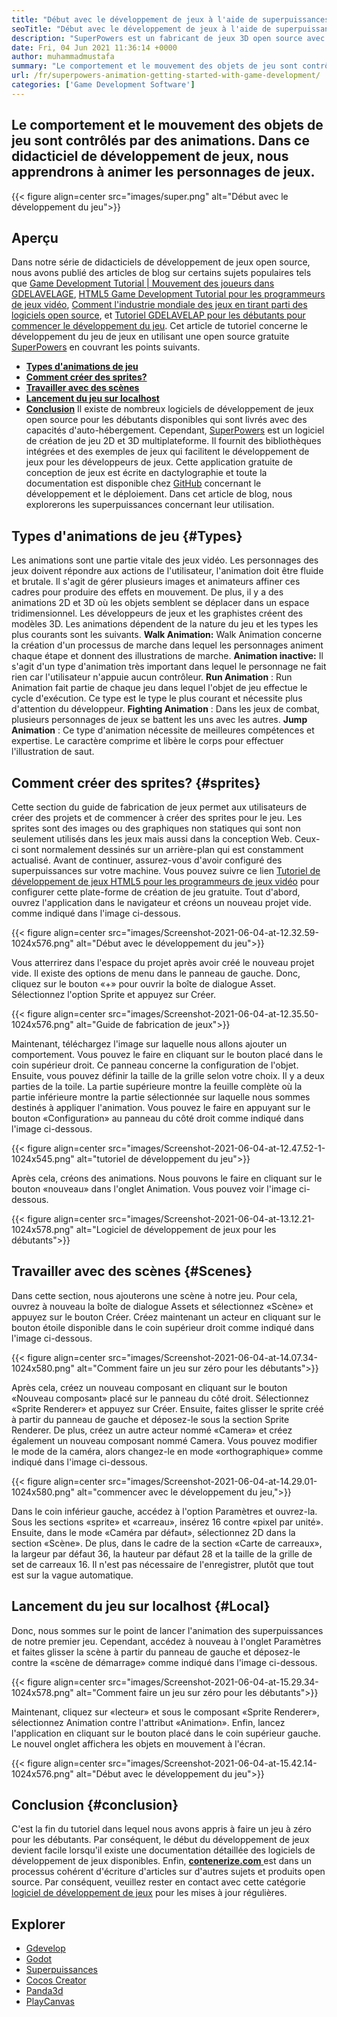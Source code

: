 ```yaml
---
title: "Début avec le développement de jeux à l'aide de superpuissances" 
seoTitle: "Début avec le développement de jeux à l'aide de superpuissances" 
description: "SuperPowers est un fabricant de jeux 3D open source avec collaboration en temps réel. Ce tutoriel vise à commencer le développement de jeux à l'aide de super-pouvoirs." 
date: Fri, 04 Jun 2021 11:36:14 +0000
author: muhammadmustafa
summary: "Le comportement et le mouvement des objets de jeu sont contrôlés par des animations. Dans ce didacticiel de développement de jeux, nous apprendrons à animer les personnages de jeux." 
url: /fr/superpowers-animation-getting-started-with-game-development/
categories: ['Game Development Software']
---
```


## Le comportement et le mouvement des objets de jeu sont contrôlés par des animations. Dans ce didacticiel de développement de jeux, nous apprendrons à animer les personnages de jeux.

{{< figure align=center src="images/super.png" alt="Début avec le développement du jeu">}}


## **Aperçu**
Dans notre série de didacticiels de développement de jeux open source, nous avons publié des articles de blog sur certains sujets populaires tels que [Game Development Tutorial | Mouvement des joueurs dans GDELAVELAGE][1], [HTML5 Game Development Tutorial pour les programmeurs de jeux vidéo][2], [Comment l'industrie mondiale des jeux en tirant parti des logiciels open source][3], et [Tutoriel GDELAVELAP pour les débutants pour commencer le développement du jeu][4 ]. Cet article de tutoriel concerne le développement du jeu de jeux en utilisant une open source gratuite [SuperPowers][5] en couvrant les points suivants.
  * **[Types d'animations de jeu][6]** 
  * **[Comment créer des sprites?][7]** 
  * **[Travailler avec des scènes][8]** 
  * **[Lancement du jeu sur localhost][9]** 
  * **[Conclusion][10]** 
Il existe de nombreux logiciels de développement de jeux open source pour les débutants disponibles qui sont livrés avec des capacités d'auto-hébergement. Cependant, [SuperPowers][5] est un logiciel de création de jeu 2D et 3D multiplateforme. Il fournit des bibliothèques intégrées et des exemples de jeux qui facilitent le développement de jeux pour les développeurs de jeux. Cette application gratuite de conception de jeux est écrite en dactylographie et toute la documentation est disponible chez [GitHub][11] concernant le développement et le déploiement. Dans cet article de blog, nous explorerons les superpuissances concernant leur utilisation.

## Types d'animations de jeu   {#Types}
Les animations sont une partie vitale des jeux vidéo. Les personnages des jeux doivent répondre aux actions de l'utilisateur, l'animation doit être fluide et brutale. Il s'agit de gérer plusieurs images et animateurs affiner ces cadres pour produire des effets en mouvement. De plus, il y a des animations 2D et 3D où les objets semblent se déplacer dans un espace tridimensionnel. Les développeurs de jeux et les graphistes créent des modèles 3D. Les animations dépendent de la nature du jeu et les types les plus courants sont les suivants.
**Walk Animation:**  Walk Animation concerne la création d'un processus de marche dans lequel les personnages animent chaque étape et donnent des illustrations de marche.
**Animation inactive:**  Il s'agit d'un type d'animation très important dans lequel le personnage ne fait rien car l'utilisateur n'appuie aucun contrôleur.
**Run Animation** : Run Animation fait partie de chaque jeu dans lequel l'objet de jeu effectue le cycle d'exécution. Ce type est le type le plus courant et nécessite plus d'attention du développeur.
**Fighting Animation** : Dans les jeux de combat, plusieurs personnages de jeux se battent les uns avec les autres.
**Jump Animation** : Ce type d'animation nécessite de meilleures compétences et expertise. Le caractère comprime et libère le corps pour effectuer l'illustration de saut.

## Comment créer des sprites?   {#sprites}
Cette section du guide de fabrication de jeux permet aux utilisateurs de créer des projets et de commencer à créer des sprites pour le jeu. Les sprites sont des images ou des graphiques non statiques qui sont non seulement utilisés dans les jeux mais aussi dans la conception Web. Ceux-ci sont normalement dessinés sur un arrière-plan qui est constamment actualisé.
Avant de continuer, assurez-vous d'avoir configuré des superpuissances sur votre machine. Vous pouvez suivre ce lien [Tutoriel de développement de jeux HTML5 pour les programmeurs de jeux vidéo][2] pour configurer cette plate-forme de création de jeu gratuite.
Tout d'abord, ouvrez l'application dans le navigateur et créons un nouveau projet vide. comme indiqué dans l'image ci-dessous.

{{< figure align=center src="images/Screenshot-2021-06-04-at-12.32.59-1024x576.png" alt="Début avec le développement du jeu">}}

Vous atterrirez dans l'espace du projet après avoir créé le nouveau projet vide. Il existe des options de menu dans le panneau de gauche. Donc, cliquez sur le bouton «+» pour ouvrir la boîte de dialogue Asset. Sélectionnez l'option Sprite et appuyez sur Créer.

{{< figure align=center src="images/Screenshot-2021-06-04-at-12.35.50-1024x576.png" alt="Guide de fabrication de jeux">}}

Maintenant, téléchargez l'image sur laquelle nous allons ajouter un comportement. Vous pouvez le faire en cliquant sur le bouton placé dans le coin supérieur droit. Ce panneau concerne la configuration de l'objet.
Ensuite, vous pouvez définir la taille de la grille selon votre choix. Il y a deux parties de la toile. La partie supérieure montre la feuille complète où la partie inférieure montre la partie sélectionnée sur laquelle nous sommes destinés à appliquer l'animation. Vous pouvez le faire en appuyant sur le bouton «Configuration» au panneau du côté droit comme indiqué dans l'image ci-dessous.

{{< figure align=center src="images/Screenshot-2021-06-04-at-12.47.52-1-1024x545.png" alt="tutoriel de développement du jeu">}}

Après cela, créons des animations. Nous pouvons le faire en cliquant sur le bouton «nouveau» dans l'onglet Animation. Vous pouvez voir l'image ci-dessous.

{{< figure align=center src="images/Screenshot-2021-06-04-at-13.12.21-1024x578.png" alt="Logiciel de développement de jeux pour les débutants">}}


## Travailler avec des scènes   {#Scenes}
Dans cette section, nous ajouterons une scène à notre jeu. Pour cela, ouvrez à nouveau la boîte de dialogue Assets et sélectionnez «Scène» et appuyez sur le bouton Créer. Créez maintenant un acteur en cliquant sur le bouton étoile disponible dans le coin supérieur droit comme indiqué dans l'image ci-dessous.

{{< figure align=center src="images/Screenshot-2021-06-04-at-14.07.34-1024x580.png" alt="Comment faire un jeu sur zéro pour les débutants">}}

Après cela, créez un nouveau composant en cliquant sur le bouton «Nouveau composant» placé sur le panneau du côté droit. Sélectionnez «Sprite Renderer» et appuyez sur Créer. Ensuite, faites glisser le sprite créé à partir du panneau de gauche et déposez-le sous la section Sprite Renderer. De plus, créez un autre acteur nommé «Camera» et créez également un nouveau composant nommé Camera.
Vous pouvez modifier le mode de la caméra, alors changez-le en mode «orthographique» comme indiqué dans l'image ci-dessous.

{{< figure align=center src="images/Screenshot-2021-06-04-at-14.29.01-1024x580.png" alt="commencer avec le développement du jeu,">}}

Dans le coin inférieur gauche, accédez à l'option Paramètres et ouvrez-la. Sous les sections «sprite» et «carreau», insérez 16 contre «pixel par unité». Ensuite, dans le mode «Caméra par défaut», sélectionnez 2D dans la section «Scène». De plus, dans le cadre de la section «Carte de carreaux», la largeur par défaut 36, la hauteur par défaut 28 et la taille de la grille de set de carreaux 16. Il n'est pas nécessaire de l'enregistrer, plutôt que tout est sur la vague automatique.

## Lancement du jeu sur localhost   {#Local}
Donc, nous sommes sur le point de lancer l'animation des superpuissances de notre premier jeu. Cependant, accédez à nouveau à l'onglet Paramètres et faites glisser la scène à partir du panneau de gauche et déposez-le contre la «scène de démarrage» comme indiqué dans l'image ci-dessous.

{{< figure align=center src="images/Screenshot-2021-06-04-at-15.29.34-1024x578.png" alt="Comment faire un jeu sur zéro pour les débutants">}}

Maintenant, cliquez sur «lecteur» et sous le composant «Sprite Renderer», sélectionnez Animation contre l'attribut «Animation». Enfin, lancez l'application en cliquant sur le bouton placé dans le coin supérieur gauche. Le nouvel onglet affichera les objets en mouvement à l'écran.

{{< figure align=center src="images/Screenshot-2021-06-04-at-15.42.14-1024x576.png" alt="Début avec le développement du jeu">}}


## Conclusion   {#conclusion}
C'est la fin du tutoriel dans lequel nous avons appris à faire un jeu à zéro pour les débutants. Par conséquent, le début du développement de jeux devient facile lorsqu'il existe une documentation détaillée des logiciels de développement de jeux disponibles. Enfin, [**contenerize.com** ][12] est dans un processus cohérent d'écriture d'articles sur d'autres sujets et produits open source. Par conséquent, veuillez rester en contact avec cette catégorie [logiciel de développement de jeux][13] pour les mises à jour régulières.

## Explorer
  * [Gdevelop][14]
  * [Godot][15]
  * [Superpuissances][5]
  * [Cocos Creator][16]
  * [Panda3d][17]
  * [PlayCanvas][18]

  
[1]: https://blog.containerize.com/game-development-software/game-development-tutorial-player-movement-in-gdevelop/
[2]: https://blog.containerize.com/2021/05/19/html5-game-development-tutorial-for-video-game-programmers/
[3]: https://blog.containerize.com/game-development-software/how-global-gaming-market-leveraging-open-source-software/
[4]: https://blog.containerize.com/game-development-software/game-development-tutorial-player-movement-in-gdevelop/
[5]: https://products.containerize.com/game-development-software/superpowers/
[6]: #types
[7]: #sprites
[8]: #scenes
[9]: #local
[10]: #Conclusion
[11]: https://github.com/superpowers/superpowers-core
[12]: https://www.containerize.com/
[13]: https://products.containerize.com/game-development-software/
[14]: https://products.containerize.com/game-development-software/gdevelop/
[15]: https://products.containerize.com/game-development-software/godot/
[16]: https://products.containerize.com/game-development-software/cocos-creator/
[17]: https://products.containerize.com/game-development-software/panda3d/
[18]: https://products.containerize.com/game-development-software/playcanvas/
